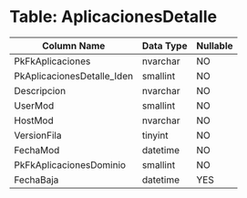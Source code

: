 # Table: AplicacionesDetalle

| Column Name | Data Type | Nullable |
|-------------|-----------|----------|
| PkFkAplicaciones | nvarchar | NO |
| PkAplicacionesDetalle_Iden | smallint | NO |
| Descripcion | nvarchar | NO |
| UserMod | smallint | NO |
| HostMod | nvarchar | NO |
| VersionFila | tinyint | NO |
| FechaMod | datetime | NO |
| PkFkAplicacionesDominio | smallint | NO |
| FechaBaja | datetime | YES |
